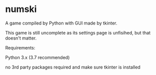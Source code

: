 # numski

A game compiled by Python with GUI made by tkinter.
  
This game is still uncomplete as its settings page is unfisihed, but that doesn't matter.

Requirements:

  Python 3.x (3.7 recommended)
  
  no 3rd party packages required and make sure tkinter is installed
